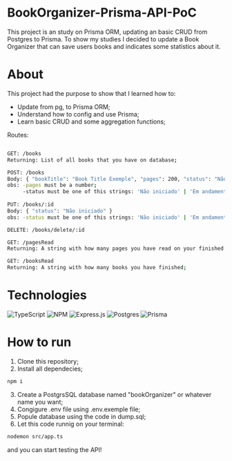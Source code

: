 # BookOrganizer-Prisma-API-PoC

This project is an study on Prisma ORM, updating an basic CRUD from Postgres to Prisma. To show my studies I decided to update a Book Organizer that can save users books and indicates some statistics about it.

# About 

This project had the purpose to show that I learned how to:

- Update from pg, to Prisma ORM;
- Understand how to config and use Prisma;
- Learn basic CRUD and some aggregation functions;

Routes: 
```bash

GET: /books
Returning: List of all books that you have on database;

POST: /books
Body: { "bookTitle": "Book Title Exemple", "pages": 200, "status": "Não iniciado" }
obs: -pages must be a number;
     -status must be one of this strings: 'Não iniciado' | 'Em andamento' | 'Livro lido'.
     
PUT: /books/:id
Body: { "status": "Não iniciado" }
obs: -status must be one of this strings: 'Não iniciado' | 'Em andamento' | 'Livro lido'.

DELETE: /books/delete/:id

GET: /pagesRead
Returning: A string with how many pages you have read on your finished books;

GET: /booksRead
Returning: A string with how many books you have finished;

```

# Technologies

![TypeScript](https://img.shields.io/badge/typescript-%23007ACC.svg?style=for-the-badge&logo=typescript&logoColor=white)
![NPM](https://img.shields.io/badge/NPM-%23000000.svg?style=for-the-badge&logo=npm&logoColor=white)
![Express.js](https://img.shields.io/badge/express.js-%23404d59.svg?style=for-the-badge&logo=express&logoColor=%2361DAFB)
![Postgres](https://img.shields.io/badge/postgres-%23316192.svg?style=for-the-badge&logo=postgresql&logoColor=white)
![Prisma](https://img.shields.io/badge/Prisma-3982CE?style=for-the-badge&logo=Prisma&logoColor=white)

# How to run

1. Clone this repository;
2. Install all dependecies;
```bash
npm i
```
3. Create a PostgrsSQL database named "bookOrganizer" or whatever name you want;
4. Congigure .env file using .env.exemple file;
5. Popule database using the code in dump.sql;
6. Let this code runnig on your terminal:
```bash
nodemon src/app.ts
```
and you can start testing the API!
